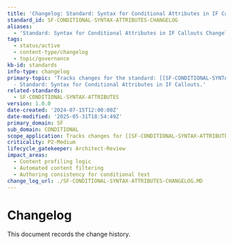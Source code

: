 ```yaml
---
title: 'Changelog: Standard: Syntax for Conditional Attributes in IF Callouts'
standard_id: SF-CONDITIONAL-SYNTAX-ATTRIBUTES-CHANGELOG
aliases:
  - 'Standard: Syntax for Conditional Attributes in IF Callouts Changelog'
tags:
  - status/active
  - content-type/changelog
  - topic/governance
kb-id: standards
info-type: changelog
primary-topic: 'Tracks changes for the standard: [[SF-CONDITIONAL-SYNTAX-ATTRIBUTES]]
  - Standard: Syntax for Conditional Attributes in IF Callouts.'
related-standards:
  - SF-CONDITIONAL-SYNTAX-ATTRIBUTES
version: 1.0.0
date-created: '2024-07-15T12:00:00Z'
date-modified: '2025-05-31T18:54:49Z'
primary_domain: SF
sub_domain: CONDITIONAL
scope_application: Tracks changes for [[SF-CONDITIONAL-SYNTAX-ATTRIBUTES]].
criticality: P2-Medium
lifecycle_gatekeeper: Architect-Review
impact_areas:
  - Content profiling logic
  - Automated content filtering
  - Authoring consistency for conditional text
change_log_url: ./SF-CONDITIONAL-SYNTAX-ATTRIBUTES-CHANGELOG.MD
---
```


# Changelog

This document records the change history.
